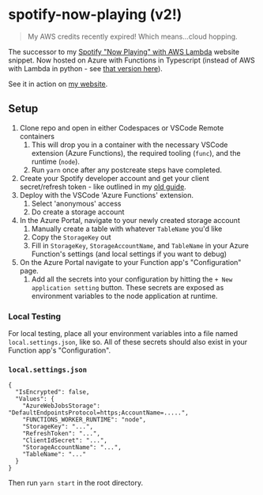 
# spotify-now-playing (v2!)

> My AWS credits recently expired! Which means...cloud hopping.

 The successor to my [Spotify "Now Playing" with AWS Lambda](https://joshspicer.com/spotify-now-playing) website snippet.  Now hosted on Azure with Functions in Typescript (instead of AWS with Lambda in python - see [that version here](https://github.com/joshspicer/Spotify-Lambda-Functions)).
 
 See it in action on [my website](https:://joshspicer.com/).


## Setup

1. Clone repo and open in either Codespaces or VSCode Remote containers
    1. This will drop you in a container with the necessary VSCode extension (Azure Functions), the required tooling (`func`), and the runtime (`node`).
    1. Run `yarn` once after any postcreate steps have completed.
1. Create your Spotify developer account and get your client secret/refresh token - like outlined in my [old guide](https://joshspicer.com/spotify-now-playing).
1. Deploy with the VSCode 'Azure Functions' extension.
    1. Select 'anonymous' access
    1. Do create a storage account
1. In the Azure Portal, navigate to your newly created storage account
    1. Manually create a table with whatever `TableName` you'd like
    1. Copy the `StorageKey` out
    1. Fill in `StorageKey`, `StorageAccountName`, and `TableName` in your Azure Function's settings (and local settings if you want to debug)
1. On the Azure Portal navigate to your Function app's "Configuration" page.
    1. Add all the secrets into your configuration by hitting the `+ New application setting` button.  These secrets are exposed as environment variables to the node application at runtime.


### Local Testing

For local testing, place all your environment variables into a file named `local.settings.json`, like so.  All of these secrets should also exist in your Function app's "Configuration".

### `local.settings.json`

```
{
  "IsEncrypted": false,
  "Values": {
    "AzureWebJobsStorage": "DefaultEndpointsProtocol=https;AccountName=.....",
    "FUNCTIONS_WORKER_RUNTIME": "node",
    "StorageKey": "...",
    "RefreshToken": "...",
    "ClientIdSecret": "...",
    "StorageAccountName": "...",
    "TableName": "..."
  }
}
```

Then run `yarn start` in the root directory.
